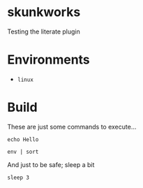 skunkworks
==========

Testing the literate plugin

# Environments
* `linux`

# Build
These are just some commands to execute...

    echo Hello

    env | sort

And just to be safe; sleep a bit

    sleep 3
